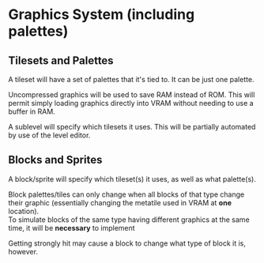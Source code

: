 # Graphics System (including palettes)


## Tilesets and Palettes
A tileset will have a set of palettes that it's tied to.  It can be just
one palette.

Uncompressed graphics will be used to save RAM instead of ROM.  This will
permit simply loading graphics directly into VRAM without needing to
use a buffer in RAM.

A sublevel will specify which tilesets it uses.  This will be partially
automated by use of the level editor.

## Blocks and Sprites
A block/sprite will specify which tileset(s) it uses, as well as what
palette(s).

Block palettes/tiles can only change when all blocks of that type change
their graphic (essentially changing the metatile used in VRAM at **one**
location).  
To simulate blocks of the same type having different graphics at the same
time, it will be **necessary** to implement

Getting strongly hit may cause a block to change what type of block it is,
however.
